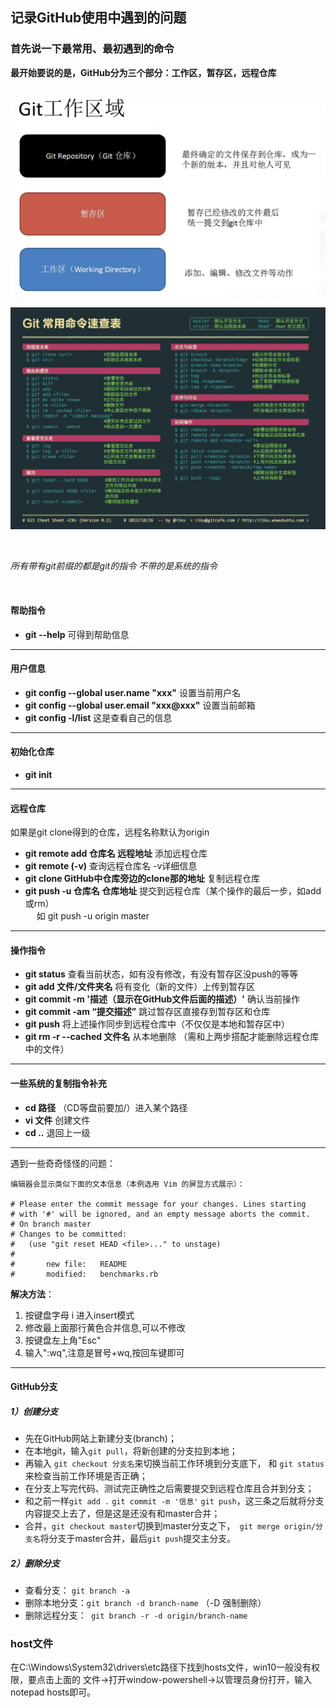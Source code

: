 ## 记录GitHub使用中遇到的问题  
### 首先说一下最常用、最初遇到的命令 <br />
**最开始要说的是，GitHub分为三个部分：工作区，暂存区，远程仓库**  
<br />

![](https://github.com/TRY0929/try.github.io-/blob/master/images/git%E5%88%86%E5%8C%BA.png)

![](https://github.com/TRY0929/try.github.io-/blob/master/images/git%E9%80%9F%E6%9F%A5%E8%A1%A8.jpg)

<br />

*所有带有git前缀的都是git的指令 不带的是系统的指令* 

<br />

#### 帮助指令

+ **git --help** 可得到帮助信息

-----
#### 用户信息

+ **git config --global user.name "xxx"** 设置当前用户名
+ **git config --global user.email "xxx@xxx"** 设置当前邮箱
+ **git config -l/list** 这是查看自己的信息

-----

#### 初始化仓库

+ **git init**

-----
#### 远程仓库

如果是git clone得到的仓库，远程名称默认为origin

+ **git remote add 仓库名 远程地址** 添加远程仓库
+ **git remote (-v)** 查询远程仓库名 -v详细信息
+ **git clone GitHub中仓库旁边的clone那的地址** 复制远程仓库
+ **git push -u 仓库名 仓库地址** 提交到远程仓库（某个操作的最后一步，如add或rm）  
&emsp; 如 git push -u origin master

-----
#### 操作指令

+ **git status** 查看当前状态，如有没有修改，有没有暂存区没push的等等
+ **git add 文件/文件夹名** 将有变化（新的文件）上传到暂存区
+ **git commit -m '描述（显示在GitHub文件后面的描述）'** 确认当前操作
+ **git commit -am “提交描述”** 跳过暂存区直接存到暂存区和仓库
+ **git push** 将上述操作同步到远程仓库中（不仅仅是本地和暂存区中）
+ **git rm -r --cached 文件名** 从本地删除 （需和上两步搭配才能删除远程仓库中的文件）

-----

#### 一些系统的复制指令补充

+ **cd 路径** （CD等盘前要加/）进入某个路径
+ **vi 文件** 创建文件
+ **cd ..** 退回上一级

------

遇到一些奇奇怪怪的问题：

```
编辑器会显示类似下面的文本信息（本例选用 Vim 的屏显方式展示）：

# Please enter the commit message for your changes. Lines starting
# with '#' will be ignored, and an empty message aborts the commit.
# On branch master
# Changes to be committed:
#   (use "git reset HEAD <file>..." to unstage)
#
#       new file:   README
#       modified:   benchmarks.rb 

```
**解决方法**：

1. 按键盘字母 i 进入insert模式
2. 修改最上面那行黄色合并信息,可以不修改
3. 按键盘左上角"Esc"
4. 输入":wq",注意是冒号+wq,按回车键即可

-----

#### GitHub分支

##### 1）创建分支

+ 先在GitHub网站上新建分支(branch)；
+ 在本地git，输入`git pull`，将新创建的分支拉到本地；
+ 再输入 `git checkout 分支名`来切换当前工作环境到分支底下， 和 `git status ` 来检查当前工作环境是否正确；
+ 在分支上写完代码、测试完正确性之后需要提交到远程仓库且合并到分支；
+ 和之前一样`git add .` `git commit -m '信息'` `git push`，这三条之后就将分支内容提交上去了，但是这是还没有和master合并；
+ 合并，`git checkout master`切换到master分支之下，` git merge origin/分支名`将分支于master合并，最后`git push`提交主分支。

##### 2）删除分支

+ 查看分支： `git branch -a`
+ 删除本地分支：`git branch -d branch-name` （-D 强制删除）
+ 删除远程分支：` git branch -r -d origin/branch-name`

### host文件

在C:\Windows\System32\drivers\etc路径下找到hosts文件，win10一般没有权限，要点击上面的 文件->打开window-powershell->以管理员身份打开，输入notepad hosts即可。